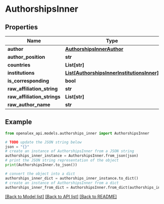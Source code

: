# AuthorshipsInner


## Properties

Name | Type | Description | Notes
------------ | ------------- | ------------- | -------------
**author** | [**AuthorshipsInnerAuthor**](AuthorshipsInnerAuthor.md) |  | 
**author_position** | **str** |  | 
**countries** | **List[str]** |  | 
**institutions** | [**List[AuthorshipsInnerInstitutionsInner]**](AuthorshipsInnerInstitutionsInner.md) |  | 
**is_corresponding** | **bool** |  | 
**raw_affiliation_string** | **str** |  | [optional] 
**raw_affiliation_strings** | **List[str]** |  | 
**raw_author_name** | **str** |  | 

## Example

```python
from openalex_api.models.authorships_inner import AuthorshipsInner

# TODO update the JSON string below
json = "{}"
# create an instance of AuthorshipsInner from a JSON string
authorships_inner_instance = AuthorshipsInner.from_json(json)
# print the JSON string representation of the object
print(AuthorshipsInner.to_json())

# convert the object into a dict
authorships_inner_dict = authorships_inner_instance.to_dict()
# create an instance of AuthorshipsInner from a dict
authorships_inner_from_dict = AuthorshipsInner.from_dict(authorships_inner_dict)
```
[[Back to Model list]](../README.md#documentation-for-models) [[Back to API list]](../README.md#documentation-for-api-endpoints) [[Back to README]](../README.md)


